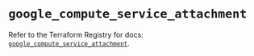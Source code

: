 # `google_compute_service_attachment`

Refer to the Terraform Registry for docs: [`google_compute_service_attachment`](https://registry.terraform.io/providers/hashicorp/google/5.45.2/docs/resources/compute_service_attachment).
